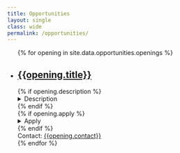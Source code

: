 ```yaml
---
title: Opportunities
layout: single
class: wide
permalink: /opportunities/
---
```


<div markdown="0">
<ul>
    {% for opening in site.data.opportunities.openings %}
    <li>
        <h2><a href="{{opening.url}}">{{opening.title}}</a></h2>
            {% if opening.description %}
                <details>
                    <summary>Description</summary>
                    <br>
                        {% include {{opening.description}} %}
                </details>
            {% endif %}
        <br>
            {% if opening.apply %}
                <details>
                    <summary>Apply</summary>
                    <br>
                        {% include {{opening.apply}} %}
                </details>
            {% endif %}
        <br>
        Contact: <a href="mailto:{{opening.email}}">{{opening.contact}}</a>
    </li>
    {% endfor %}
</ul>
</div>